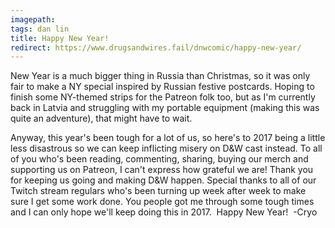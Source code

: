 ```yaml
---
imagepath:
tags: dan lin
title: Happy New Year!
redirect: https://www.drugsandwires.fail/dnwcomic/happy-new-year/
---
```


New Year is a much bigger thing in Russia than Christmas, so it was only fair to make a NY special inspired by Russian festive postcards. Hoping to finish some NY-themed strips for the Patreon folk too, but as I'm currently back in Latvia and struggling with my portable equipment (making this was quite an adventure), that might have to wait.

Anyway, this year's been tough for a lot of us, so here's to 2017 being a little less disastrous so we can keep inflicting misery on D&amp;W cast instead. To all of you who's been reading, commenting, sharing, buying our merch and supporting us on Patreon, I can't express how grateful we are! Thank you for keeping us going and making D&amp;W happen. Special thanks to all of our Twitch stream regulars who's been turning up week after week to make sure I get some work done. You people got me through some tough times and I can only hope we'll keep doing this in 2017.  Happy New Year!  -Cryo
